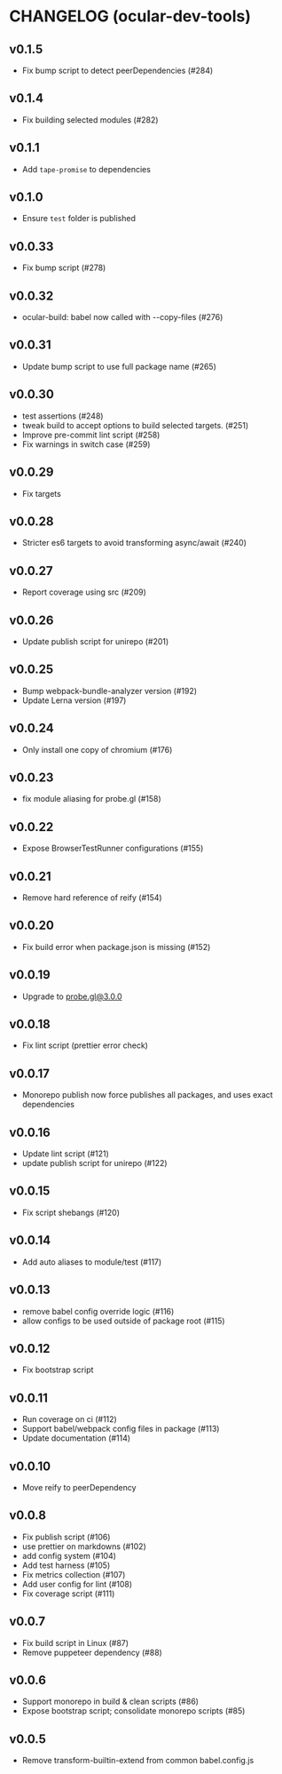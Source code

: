 # CHANGELOG (ocular-dev-tools)

## v0.1.5
- Fix bump script to detect peerDependencies (#284)

## v0.1.4
- Fix building selected modules (#282)

## v0.1.1
- Add `tape-promise` to dependencies

## v0.1.0
- Ensure `test` folder is published

## v0.0.33
- Fix bump script (#278)

## v0.0.32
- ocular-build: babel now called with --copy-files (#276)

## v0.0.31
- Update bump script to use full package name (#265)

## v0.0.30
- test assertions (#248)
- tweak build to accept options to build selected targets. (#251)
- Improve pre-commit lint script (#258)
- Fix warnings in switch case (#259)

## v0.0.29
- Fix targets 

## v0.0.28
- Stricter es6 targets to avoid transforming async/await (#240)

## v0.0.27
- Report coverage using src (#209)

## v0.0.26
- Update publish script for unirepo (#201)

## v0.0.25
- Bump webpack-bundle-analyzer version (#192)
- Update Lerna version (#197)

## v0.0.24
- Only install one copy of chromium (#176)

## v0.0.23
- fix module aliasing for probe.gl (#158)

## v0.0.22
- Expose BrowserTestRunner configurations (#155)

## v0.0.21
- Remove hard reference of reify (#154)

## v0.0.20
- Fix build error when package.json is missing (#152)

## v0.0.19
- Upgrade to probe.gl@3.0.0

## v0.0.18
- Fix lint script (prettier error check)

## v0.0.17
- Monorepo publish now force publishes all packages, and uses exact dependencies

## v0.0.16
- Update lint script (#121)
- update publish script for unirepo (#122)

## v0.0.15
- Fix script shebangs (#120)

## v0.0.14
- Add auto aliases to module/test (#117)

## v0.0.13
- remove babel config override logic (#116)
- allow configs to be used outside of package root (#115)

## v0.0.12
- Fix bootstrap script

## v0.0.11
- Run coverage on ci (#112)
- Support babel/webpack config files in package (#113)
- Update documentation (#114)

## v0.0.10
- Move reify to peerDependency

## v0.0.8
- Fix publish script (#106)
- use prettier on markdowns (#102)
- add config system (#104)
- Add test harness (#105)
- Fix metrics collection (#107)
- Add user config for lint (#108)
- Fix coverage script (#111)

## v0.0.7
- Fix build script in Linux (#87)
- Remove puppeteer dependency (#88)

## v0.0.6
- Support monorepo in build & clean scripts (#86)
- Expose bootstrap script; consolidate monorepo scripts (#85)

## v0.0.5
- Remove transform-builtin-extend from common babel.config.js

